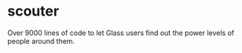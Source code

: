 scouter
=======

Over 9000 lines of code to let Glass users find out the power levels of people around them.

